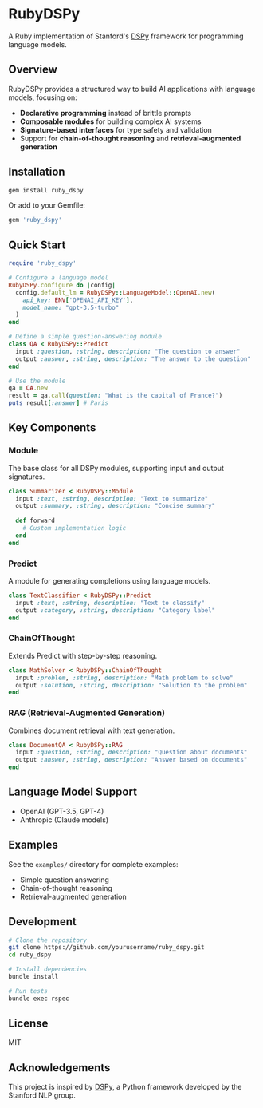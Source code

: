 # RubyDSPy

A Ruby implementation of Stanford's [DSPy](https://github.com/stanfordnlp/dspy) framework for programming language models.

## Overview

RubyDSPy provides a structured way to build AI applications with language models, focusing on:

- **Declarative programming** instead of brittle prompts
- **Composable modules** for building complex AI systems
- **Signature-based interfaces** for type safety and validation
- Support for **chain-of-thought reasoning** and **retrieval-augmented generation**

## Installation

```bash
gem install ruby_dspy
```

Or add to your Gemfile:

```ruby
gem 'ruby_dspy'
```

## Quick Start

```ruby
require 'ruby_dspy'

# Configure a language model
RubyDSPy.configure do |config|
  config.default_lm = RubyDSPy::LanguageModel::OpenAI.new(
    api_key: ENV['OPENAI_API_KEY'],
    model_name: "gpt-3.5-turbo"
  )
end

# Define a simple question-answering module
class QA < RubyDSPy::Predict
  input :question, :string, description: "The question to answer"
  output :answer, :string, description: "The answer to the question"
end

# Use the module
qa = QA.new
result = qa.call(question: "What is the capital of France?")
puts result[:answer] # Paris
```

## Key Components

### Module

The base class for all DSPy modules, supporting input and output signatures.

```ruby
class Summarizer < RubyDSPy::Module
  input :text, :string, description: "Text to summarize"
  output :summary, :string, description: "Concise summary"
  
  def forward
    # Custom implementation logic
  end
end
```

### Predict

A module for generating completions using language models.

```ruby
class TextClassifier < RubyDSPy::Predict
  input :text, :string, description: "Text to classify"
  output :category, :string, description: "Category label"
end
```

### ChainOfThought

Extends Predict with step-by-step reasoning.

```ruby
class MathSolver < RubyDSPy::ChainOfThought
  input :problem, :string, description: "Math problem to solve"
  output :solution, :string, description: "Solution to the problem"
end
```

### RAG (Retrieval-Augmented Generation)

Combines document retrieval with text generation.

```ruby
class DocumentQA < RubyDSPy::RAG
  input :question, :string, description: "Question about documents"
  output :answer, :string, description: "Answer based on documents"
end
```

## Language Model Support

- OpenAI (GPT-3.5, GPT-4)
- Anthropic (Claude models)

## Examples

See the `examples/` directory for complete examples:

- Simple question answering
- Chain-of-thought reasoning
- Retrieval-augmented generation

## Development

```bash
# Clone the repository
git clone https://github.com/yourusername/ruby_dspy.git
cd ruby_dspy

# Install dependencies
bundle install

# Run tests
bundle exec rspec
```

## License

MIT

## Acknowledgements

This project is inspired by [DSPy](https://github.com/stanfordnlp/dspy), a Python framework developed by the Stanford NLP group.